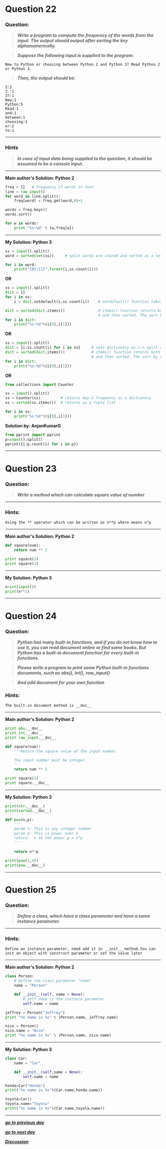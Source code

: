 # Question 22

### **Question:**

> **_Write a program to compute the frequency of the words from the input. The output should output after sorting the key alphanumerically._**

> **_Suppose the following input is supplied to the program:_**

```
New to Python or choosing between Python 2 and Python 3? Read Python 2 or Python 3.
```

> **_Then, the output should be:_**

```
2:2
3.:1
3?:1
New:1
Python:5
Read:1
and:1
between:1
choosing:1
or:2
to:1
```

---

### Hints

> **_In case of input data being supplied to the question, it should be assumed to be a console input._**

---

**Main author's Solution: Python 2**

```python
freq = {}   # frequency of words in text
line = raw_input()
for word in line.split():
    freq[word] = freq.get(word,0)+1

words = freq.keys()
words.sort()

for w in words:
    print "%s:%d" % (w,freq[w])
```

---

**My Solution: Python 3**

```python
ss = input().split()
word = sorted(set(ss))     # split words are stored and sorted as a set

for i in word:
    print("{0}:{1}".format(i,ss.count(i)))
```

**OR**

```python
ss = input().split()
dict = {}
for i in ss:
    i = dict.setdefault(i,ss.count(i))    # setdefault() function takes key & value to set it as dictionary.

dict = sorted(dict.items())               # items() function returns both key & value of dictionary as a list
                                          # and then sorted. The sort by default occurs in order of 1st -> 2nd key
for i in dict:
    print("%s:%d"%(i[0],i[1]))
```

**OR**

```python
ss = input().split()
dict = {i:ss.count(i) for i in ss}     # sets dictionary as i-> split word & ss.count(i) -> total occurrence of i in ss
dict = sorted(dict.items())            # items() function returns both key & value of dictionary as a list
                                       # and then sorted. The sort by default occurs in order of 1st -> 2nd key
for i in dict:
    print("%s:%d"%(i[0],i[1]))
```

**OR**

```python
from collections import Counter

ss = input().split()
ss = Counter(ss)         # returns key & frequency as a dictionary
ss = sorted(ss.items())  # returns as a tuple list

for i in ss:
    print("%s:%d"%(i[0],i[1]))
```

**Solution by: AnjanKumarG**

```python
from pprint import pprint
p=input().split()
pprint({i:p.count(i) for i in p})
```

---

# Question 23

### **Question:**

> **_Write a method which can calculate square value of number_**

---

### Hints:

```
Using the ** operator which can be written as n**p where means n^p
```

---

**Main author's Solution: Python 2**

```python
def square(num):
    return num ** 2

print square(2)
print square(3)
```

---

**My Solution: Python 3**

```python
n=int(input())
print(n**2)
```

---

# Question 24

### **Question:**

> **_Python has many built-in functions, and if you do not know how to use it, you can read document online or find some books. But Python has a built-in document function for every built-in functions._**

> **_Please write a program to print some Python built-in functions documents, such as abs(), int(), raw_input()_**

> **_And add document for your own function_**

### Hints:

```
The built-in document method is __doc__
```

---

**Main author's Solution: Python 2**

```python
print abs.__doc__
print int.__doc__
print raw_input.__doc__

def square(num):
    '''Return the square value of the input number.

    The input number must be integer.
    '''
    return num ** 2

print square(2)
print square.__doc__
```

---

**My Solution: Python 3**

```python
print(str.__doc__)
print(sorted.__doc__)

def pow(n,p):
    '''
    param n: This is any integer number
    param p: This is power over n
    return:  n to the power p = n^p
    '''

    return n**p

print(pow(3,4))
print(pow.__doc__)
```

---

# Question 25

### **Question:**

> **_Define a class, which have a class parameter and have a same instance parameter._**

---

### Hints:

```
Define an instance parameter, need add it in __init__ method.You can init an object with construct parameter or set the value later
```

---

**Main author's Solution: Python 2**

```python
class Person:
    # Define the class parameter "name"
    name = "Person"

    def __init__(self, name = None):
        # self.name is the instance parameter
        self.name = name

jeffrey = Person("Jeffrey")
print "%s name is %s" % (Person.name, jeffrey.name)

nico = Person()
nico.name = "Nico"
print "%s name is %s" % (Person.name, nico.name)
```

---

**My Solution: Python 3**

```python
class Car:
    name = "Car"

    def __init__(self,name = None):
        self.name = name

honda=Car("Honda")
print("%s name is %s"%(Car.name,honda.name))

toyota=Car()
toyota.name="Toyota"
print("%s name is %s"%(Car.name,toyota.name))
```

---

[**_go to previous day_**](https://github.com/darkprinx/100-plus-Python-programming-exercises-extended/blob/master/Status/Day%207.md "Day 7")

[**_go to next day_**](https://github.com/darkprinx/100-plus-Python-programming-exercises-extended/blob/master/Status/Day%209.md "Day 9")

[**_Discussion_**](https://github.com/darkprinx/100-plus-Python-programming-exercises-extended/issues/3)
